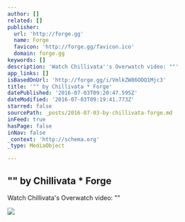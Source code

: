 ```yaml
---
author: []
related: []
publisher:
  url: 'http://forge.gg'
  name: Forge
  favicon: 'http://forge.gg/favicon.ico'
  domain: forge.gg
keywords: []
description: 'Watch Chillivata''s Overwatch video: ""'
app_links: []
isBasedOnUrl: 'http://forge.gg/i/VmlkZW86ODQ1Mjc3'
title: '"" by Chillivata * Forge'
datePublished: '2016-07-03T09:20:47.595Z'
dateModified: '2016-07-03T09:19:41.773Z'
starred: false
sourcePath: _posts/2016-07-03-by-chillivata-forge.md
inFeed: true
hasPage: false
inNav: false
_context: 'http://schema.org'
_type: MediaObject

---
```

<article style=""><h1>"" by Chillivata * Forge</h1><p>Watch Chillivata's Overwatch video: ""</p><img src="https://s3-us-west-1.amazonaws.com/us-west.s3.forge.gg/thumbnails/8cb119fe-9899-4a1d-8dbd-3b8c7ca12d47.jpg" /></article>